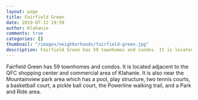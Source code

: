 ```yaml
---
layout: page
title: Fairfield Green
date: 2019-07-12 19:59
author: Klahanie
comments: true
categories: []
thumbnail: "/images/neighborhoods/fairfield-green.jpg"
description: Fairfield Green has 59 townhomes and condos. It is located adjacent to the QFC shopping center and commercial area of Klahanie. It is also near the Mountainview park area which has a pool, play structure, two tennis courts, a basketball court, a pickle ball court, the Powerline walking trail, and a Park and Ride area.
---
```


Fairfield Green has 59 townhomes and condos. It is located adjacent to the QFC shopping center and commercial area of Klahanie. It is also near the Mountainview park area which has a pool, play structure, two tennis courts, a basketball court, a pickle ball court, the Powerline walking trail, and a Park and Ride area.

<object type="image/svg+xml" data="/images/neighborhoods/fairfield-green.svg" class="img-fluid"/>